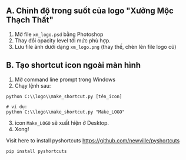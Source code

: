 ## A. Chỉnh độ trong suốt của logo "Xưởng Mộc Thạch Thất"
1. Mở file `xm_logo.psd` bằng Photoshop
2. Thay đổi opacity level tới mức phù hợp.
3. Lưu file ảnh dưới dạng `xm_logo.png` (thay thế, chèn lên file logo cũ)

## B. Tạo shortcut icon ngoài màn hình
1. Mở command line prompt trong Windows
2. Chạy lệnh sau:

```
python C:\\logo\\make_shortcut.py [tên_icon]

# ví dụ:
python C:\\logo\\make_shortcut.py "Make_LOGO"
```

3. icon `Make_LOGO` sẽ xuất hiện ở Desktop.
4. Xong!


Visit here to install pyshortcuts
https://github.com/newville/pyshortcuts
```
pip install pyshortcuts
```
